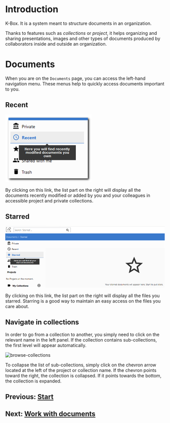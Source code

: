 # Introduction

K-Box. It is a system meant to structure documents in an organization.

Thanks to features such as _collections_ or *project*, it helps organizing and sharing presentations, 
images and other types of documents produced by collaborators inside and outside an organization.

# Documents
When you are on the `Documents` page, you can access the left-hand navigation menu. 
These menus help to quickly access documents important to you.

## Recent
![Recent documents menu](img/recent-docs.png)  

By clicking on this link, the list part on the right will display all the documents recently modified or added by you and your colleagues 
in accessible project and private collections. 

## <a id="starred"></a>Starred
![Starred documents menu](img/starred-docs.png)  

By clicking on this link, the list part on the right will display all the files
you starred. Starring is a good way to maintain an easy access on the files you
care about.

## Navigate in collections

In order to go from a collection to another, you simply need to click on the
relevant name in the left panel. If the collection contains sub-collections,
the first level will appear automatically.

![browse-collections](img/browse-collections.png)

To collapse the list of sub-collections, simply click on the chevron arrow
located at the left of the project or collection name. If the chevron points toward the right, the collection is collapsed. If it points towards the bottom,
the collection is expanded.

## Previous: [Start](../landing-page.md)
## Next: [Work with documents](../documents/work-with-documents.md)

